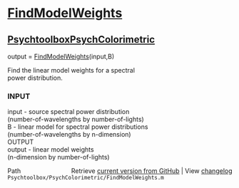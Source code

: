 # [FindModelWeights](FindModelWeights)
## [Psychtoolbox](Psychtoolbox)[PsychColorimetric](PsychColorimetric)

output = [FindModelWeights](FindModelWeights)(input,B)  
  
Find the linear model weights for a spectral  
power distribution.  
  
### INPUT  
  input - source spectral power distribution  
          (number-of-wavelengths by number-of-lights)  
  B - linear model for spectral power distributions  
          (number-of-wavelengths by n-dimension)  
OUTPUT  
  output - linear model weights  
           (n-dimension by number-of-lights)  




<div class="code_header" style="text-align:right;">
  <span style="float:left;">Path&nbsp;&nbsp;</span> <span class="counter">Retrieve <a href=
  "https://raw.github.com/Psychtoolbox-3/Psychtoolbox-3/beta/Psychtoolbox/PsychColorimetric/FindModelWeights.m">current version from GitHub</a> | View <a href=
  "https://github.com/Psychtoolbox-3/Psychtoolbox-3/commits/beta/Psychtoolbox/PsychColorimetric/FindModelWeights.m">changelog</a></span>
</div>
<div class="code">
  <code>Psychtoolbox/PsychColorimetric/FindModelWeights.m</code>
</div>

